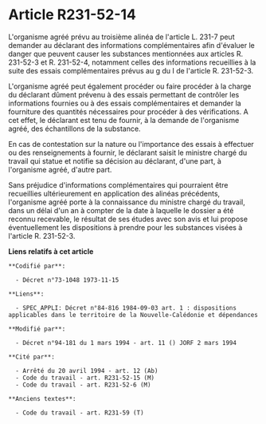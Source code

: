 # Article R231-52-14

L'organisme agréé prévu au troisième alinéa de l'article L. 231-7 peut demander au déclarant des informations complémentaires
afin d'évaluer le danger que peuvent causer les substances mentionnées aux articles R. 231-52-3 et R. 231-52-4, notamment
celles des informations recueillies à la suite des essais complémentaires prévus au g du I de l'article R. 231-52-3.

L'organisme agréé peut également procéder ou faire procéder à la charge du déclarant dûment prévenu à des essais permettant
de contrôler les informations fournies ou à des essais complémentaires et demander la fourniture des quantités nécessaires
pour procéder à des vérifications. A cet effet, le déclarant est tenu de fournir, à la demande de l'organisme agréé, des
échantillons de la substance.

En cas de contestation sur la nature ou l'importance des essais à effectuer ou des renseignements à fournir, le déclarant
saisit le ministre chargé du travail qui statue et notifie sa décision au déclarant, d'une part, à l'organisme agréé, d'autre
part.

Sans préjudice d'informations complémentaires qui pourraient être recueillies ultérieurement en application des alinéas
précédents, l'organisme agréé porte à la connaissance du ministre chargé du travail, dans un délai d'un an à compter de la
date à laquelle le dossier a été reconnu recevable, le résultat de ses études avec son avis et lui propose éventuellement les
dispositions à prendre pour les substances visées à l'article R. 231-52-3.

**Liens relatifs à cet article**

	**Codifié par**:

	  - Décret n°73-1048 1973-11-15

	**Liens**:

	  - SPEC_APPLI: Décret n°84-816 1984-09-03 art. 1 : dispositions applicables dans le territoire de la Nouvelle-Calédonie et dépendances

	**Modifié par**:

	  - Décret n°94-181 du 1 mars 1994 - art. 11 () JORF 2 mars 1994

	**Cité par**:

	  - Arrêté du 20 avril 1994 - art. 12 (Ab)
	  - Code du travail - art. R231-52-15 (M)
	  - Code du travail - art. R231-52-6 (M)

	**Anciens textes**:

	  - Code du travail - art. R231-59 (T)
